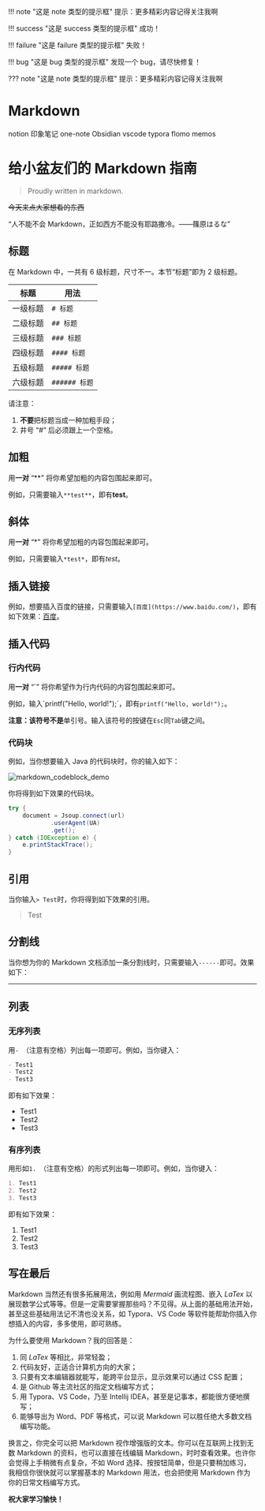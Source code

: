 !!! note "这是 note 类型的提示框"
提示：更多精彩内容记得关注我啊

!!! success "这是 success 类型的提示框"
成功！

!!! failure "这是 failure 类型的提示框"
失败！

!!! bug "这是 bug 类型的提示框"
发现一个 bug，请尽快修复！

??? note "这是 note 类型的提示框"
提示：更多精彩内容记得关注我啊

# Markdown
notion
印象笔记
one-note
Obsidian
vscode
typora
flomo
memos


# 给小盆友们的 Markdown 指南

>   Proudly written in markdown.

~~今天来点大家想看的东西~~

“人不能不会 Markdown，正如西方不能没有耶路撒冷。——篠原はるな”

## 标题

在 Markdown 中，一共有 6 级标题，尺寸不一。本节“标题”即为 2 级标题。

| 标题     | 用法          |
| -------- | ------------- |
| 一级标题 | `# 标题`      |
| 二级标题 | `## 标题`     |
| 三级标题 | `### 标题`    |
| 四级标题 | `#### 标题`   |
| 五级标题 | `##### 标题`  |
| 六级标题 | `###### 标题` |

请注意：

1.   **不要**把标题当成一种加粗手段；
2.   井号 “#” 后必须跟上一个空格。

## 加粗

用**一对** “\*\*” 将你希望加粗的内容包围起来即可。

例如，只需要输入`**test**`，即有**test**。

## 斜体

用**一对** “\*” 将你希望加粗的内容包围起来即可。

例如，只需要输入`*test*`，即有*test*。

## 插入链接

例如，想要插入百度的链接，只需要输入`[百度](https://www.baidu.com/)`，即有如下效果：[百度](https://www.baidu.com/)。

## 插入代码

### 行内代码

用**一对** “\`” 将你希望作为行内代码的内容包围起来即可。

例如，输入\`printf("Hello, world!");\`，即有`printf("Hello, world!");`。

**注意：**该符号**不是**单引号。输入该符号的按键在`Esc`同`Tab`键之间。


### 代码块

例如，当你想要输入 Java 的代码块时，你的输入如下：

![markdown_codeblock_demo](https://cloud.icooper.cc/apps/sharingpath/PicSvr/PicMain/markdown_codeblock_demo.png)

你将得到如下效果的代码块。

```java
try {
    document = Jsoup.connect(url)
            .userAgent(UA)
            .get();
} catch (IOException e) {
    e.printStackTrace();
}
```

## 引用

当你输入`> Test`时，你将得到如下效果的引用。

>   Test

## 分割线

当你想为你的 Markdown 文档添加一条分割线时，只需要输入`------`即可。效果如下：

------

## 列表

### 无序列表

用`- `（注意有空格）列出每一项即可。例如，当你键入：

```markdown
- Test1
- Test2
- Test3
```

即有如下效果：

- Test1
- Test2
- Test3

### 有序列表

用形如`1. `（注意有空格）的形式列出每一项即可。例如，当你键入：

```markdown
1. Test1
2. Test2
3. Test3
```

即有如下效果：

1. Test1
2. Test2
3. Test3

## 写在最后

Markdown 当然还有很多拓展用法，例如用 *Mermaid* 画流程图、嵌入 *LaTex* 以展现数学公式等等。但是一定需要掌握那些吗？不见得。从上面的基础用法开始，甚至这些基础用法记不清也没关系，如 Typora、VS Code 等软件能帮助你插入你想插入的内容，多多使用，即可熟练。

为什么要使用 Markdown？我的回答是：

1.   同 *LaTex* 等相比，非常轻盈；
2.   代码友好，正适合计算机方向的大家；
3.   只要有文本编辑器就能写，能跨平台显示，显示效果可以通过 CSS 配置；
4.   是 Github 等主流社区的指定文档编写方式；
5.   用 Typora、VS Code，乃至 Intellij IDEA，甚至是记事本，都能很方便地撰写；
6.   能够导出为 Word、PDF 等格式，可以说 Markdown 可以胜任绝大多数文档编写功能。

换言之，你完全可以把 Markdown 视作增强版的文本。你可以在互联网上找到无数 Markdown 的资料，也可以直接在线编辑 Markdown，时时查看效果。也许你会觉得上手稍微有点复杂，不如 Word 选择、按按钮简单，但是只要稍加练习，我相信你很快就可以掌握基本的 Markdown 用法，也会把使用 Markdown 作为你的日常文档编写方式。

**祝大家学习愉快！**
